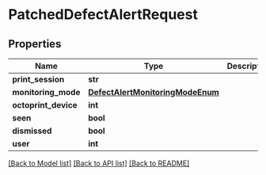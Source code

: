 # PatchedDefectAlertRequest

## Properties
Name | Type | Description | Notes
------------ | ------------- | ------------- | -------------
**print_session** | **str** |  | [optional] 
**monitoring_mode** | [**DefectAlertMonitoringModeEnum**](DefectAlertMonitoringModeEnum.md) |  | [optional] 
**octoprint_device** | **int** |  | [optional] 
**seen** | **bool** |  | [optional] 
**dismissed** | **bool** |  | [optional] 
**user** | **int** |  | [optional] 

[[Back to Model list]](../README.md#documentation-for-models) [[Back to API list]](../README.md#documentation-for-api-endpoints) [[Back to README]](../README.md)



